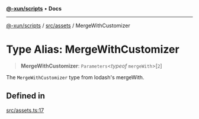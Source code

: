 [**@-xun/scripts**](../../../README.md) • **Docs**

***

[@-xun/scripts](../../../README.md) / [src/assets](../README.md) / MergeWithCustomizer

# Type Alias: MergeWithCustomizer

> **MergeWithCustomizer**: `Parameters`\<*typeof* `mergeWith`\>\[`2`\]

The `MergeWithCustomizer` type from lodash's mergeWith.

## Defined in

[src/assets.ts:17](https://github.com/Xunnamius/xscripts/blob/91915b63e10dd6449ad16f4202f487b34227194a/src/assets.ts#L17)
